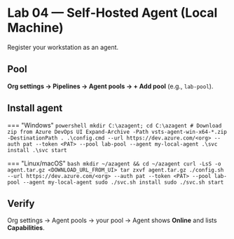 # Lab 04 — Self‑Hosted Agent (Local Machine)

Register your workstation as an agent.

## Pool
**Org settings → Pipelines → Agent pools → + Add pool** (e.g., `lab-pool`).

## Install agent

=== "Windows"
    ```powershell
    mkdir C:\azagent; cd C:\azagent
    # Download zip from Azure DevOps UI
    Expand-Archive -Path vsts-agent-win-x64-*.zip -DestinationPath .
    .\config.cmd --url https://dev.azure.com/<org> --auth pat --token <PAT> --pool lab-pool --agent my-local-agent
    .\svc install
    .\svc start
    ```

=== "Linux/macOS"
    ```bash
    mkdir ~/azagent && cd ~/azagent
    curl -LsS -o agent.tar.gz <DOWNLOAD_URL_FROM_UI>
    tar zxvf agent.tar.gz
    ./config.sh --url https://dev.azure.com/<org> --auth pat --token <PAT> --pool lab-pool --agent my-local-agent
    sudo ./svc.sh install
    sudo ./svc.sh start
    ```

## Verify
Org settings → Agent pools → your pool → Agent shows **Online** and lists **Capabilities**.
